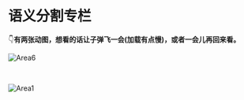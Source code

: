 # 语义分割专栏

👇**有两张动图，想看的话让子弹飞一会(加载有点慢)，或者一会儿再回来看。**

![Area6](https://cdn.jsdelivr.net/gh/prannt99/blog/img/Area6.gif)

<br>

![Area1](https://cdn.jsdelivr.net/gh/prannt99/blog/img/Area1.gif)